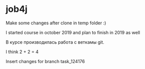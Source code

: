 # job4j

Make some changes after clone in temp folder :)

I started course in october 2019 and plan to finish in 2019 
as well

В курсе производилась работа с веткамы git.

I think 2 + 2 = 4


Insert changes for branch task_124176
